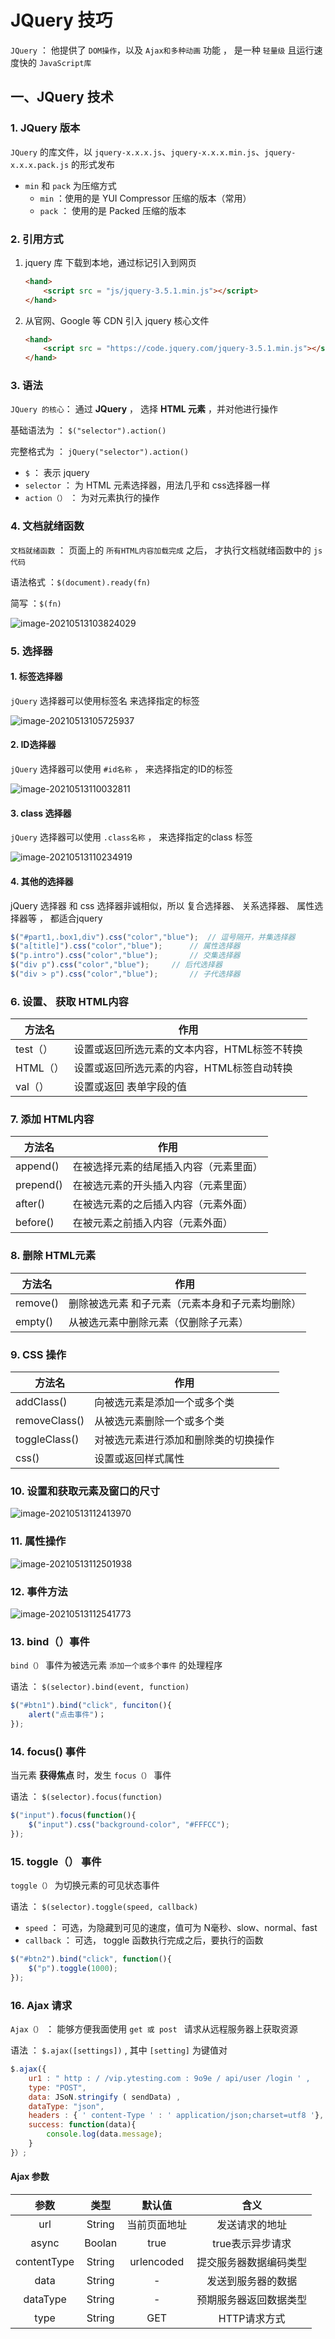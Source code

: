 # JQuery 技巧

`JQuery` ： 他提供了 `DOM操作`，以及 `Ajax和多种动画` 功能 ， 是一种 `轻量级` 且运行速度快的 `JavaScript库`

## 一、JQuery 技术

### 1. JQuery 版本

`JQuery` 的库文件，以 `jquery-x.x.x.js`、`jquery-x.x.x.min.js`、`jquery-x.x.x.pack.js` 的形式发布

-   `min` 和 `pack` 为压缩方式
    -   `min` ：使用的是 YUI Compressor 压缩的版本（常用）
    -   `pack` ： 使用的是 Packed 压缩的版本

### 2. 引用方式

1.  jquery 库 下载到本地，通过标记引入到网页

    ```html
    <hand>
    	<script src = "js/jquery-3.5.1.min.js"></script>
    </hand>
    ```

2.  从官网、Google 等 CDN 引入 jquery 核心文件

    ```html
    <hand>
    	<script src = "https://code.jquery.com/jquery-3.5.1.min.js"></script>
    </hand>
    ```

### 3. 语法

`JQuery 的核心`： 通过 **JQuery** ， 选择 **HTML 元素** ，并对他进行操作   

基础语法为 ： `$("selector").action()`

完整格式为 ： `jQuery("selector").action()`

-   `$` ： 表示 jquery
-   `selector` ： 为 HTML 元素选择器，用法几乎和 css选择器一样
-   `action（）` ： 为对元素执行的操作

### 4. 文档就绪函数

`文档就绪函数` ： 页面上的 `所有HTML内容加载完成`  之后， 才执行文档就绪函数中的 `js代码`

语法格式 ：`$(document).ready(fn)`

简写 ：`$(fn)`

![image-20210513103824029](https://pupperc.com/img/20210513103824.png)

### 5. 选择器

#### 1. 标签选择器

`jQuery` 选择器可以使用标签名 来选择指定的标签

![image-20210513105725937](https://pupperc.com/img/20210513105726.png)

#### 2. ID选择器

`jQuery` 选择器可以使用 `#id名称` ， 来选择指定的ID的标签

![image-20210513110032811](https://pupperc.com/img/20210513110032.png)

#### 3. class 选择器

`jQuery` 选择器可以使用 `.class名称` ， 来选择指定的class 标签

![image-20210513110234919](https://pupperc.com/img/20210513110235.png)

#### 4. 其他的选择器

jQuery 选择器 和 css 选择器非诚相似，所以 复合选择器、 关系选择器、 属性选择器等 ， 都适合jquery

```js
$("#part1,.box1,div").css("color","blue");	// 逗号隔开，并集选择器
$("a[title]").css("color","blue");		// 属性选择器
$("p.intro").css("color","blue");		// 交集选择器
$("div p").css("color","blue");		// 后代选择器
$("div > p").css("color","blue");		// 子代选择器
```

### 6. 设置、 获取 HTML内容

| 方法名   | 作用                                         |
| -------- | -------------------------------------------- |
| test（） | 设置或返回所选元素的文本内容，HTML标签不转换 |
| HTML（） | 设置或返回所选元素的内容，HTML标签自动转换   |
| val（）  | 设置或返回 表单字段的值                      |

### 7. 添加 HTML内容

| 方法名    | 作用                                   |
| --------- | -------------------------------------- |
| append()  | 在被选择元素的结尾插入内容（元素里面） |
| prepend() | 在被选元素的开头插入内容（元素里面）   |
| after()   | 在被选元素的之后插入内容（元素外面）   |
| before()  | 在被元素之前插入内容（元素外面）       |

### 8. 删除 HTML元素

| 方法名   | 作用                                            |
| -------- | ----------------------------------------------- |
| remove() | 删除被选元素 和子元素（元素本身和子元素均删除） |
| empty()  | 从被选元素中删除元素（仅删除子元素）            |

### 9. CSS  操作

| 方法名        | 作用                                 |
| ------------- | ------------------------------------ |
| addClass()    | 向被选元素是添加一个或多个类         |
| removeClass() | 从被选元素删除一个或多个类           |
| toggleClass() | 对被选元素进行添加和删除类的切换操作 |
| css()         | 设置或返回样式属性                   |

### 10. 设置和获取元素及窗口的尺寸

![image-20210513112413970](https://pupperc.com/img/20210513112414.png)

### 11. 属性操作

![image-20210513112501938](https://pupperc.com/img/20210513112502.png)

### 12. 事件方法

![image-20210513112541773](https://pupperc.com/img/20210513112541.png)

### 13. bind（）事件

`bind（）` 事件为被选元素 `添加一个或多个事件` 的处理程序

语法 ： `$(selector).bind(event, function)`

```js
$("#btn1").bind("click", funciton(){
	alert("点击事件")；
});
```

### 14. focus() 事件

当元素 **获得焦点** 时，发生 `focus（）` 事件

语法 ： `$(selector).focus(function)`

```js
$("input").focus(function(){
	$("input").css("background-color", "#FFFCC");
});
```

### 15. toggle（） 事件

`toggle（）` 为切换元素的可见状态事件

语法 ： `$(selector).toggle(speed, callback)`

-   `speed` ： 可选，为隐藏到可见的速度，值可为 N毫秒、slow、normal、fast
-   `callback` ： 可选， toggle 函数执行完成之后，要执行的函数

```js
$("#btn2").bind("click", function(){
	$("p").toggle(1000);
});
```

### 16. Ajax 请求

`Ajax（）` ： 能够方便我面使用 `get 或 post ` 请求从远程服务器上获取资源

语法 ： `$.ajax([settings])` , 其中 `[setting]` 为键值对

```js
$.ajax({
	ur1 : " http : / /vip.ytesting.com : 9o9e / api/user /login ' ,
	type: "POST",
	data: JSoN.stringify ( sendData) ,
	dataType: "json",
	headers : { ' content-Type ' : ' application/json;charset=utf8 '},
	success: function(data){
		console.log(data.message);
	}
}）;
```

#### Ajax 参数

|    参数     |  类型  |    默认值    |          含义          |
| :---------: | :----: | :----------: | :--------------------: |
|     url     | String | 当前页面地址 |     发送请求的地址     |
|    async    | Boolan |     true     |    true表示异步请求    |
| contentType | String |  urlencoded  | 提交服务器数据编码类型 |
|    data     | String |      -       |   发送到服务器的数据   |
|  dataType   | String |      -       | 预期服务器返回数据类型 |
|    type     | String |     GET      |      HTTP请求方式      |

